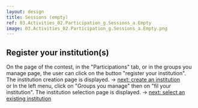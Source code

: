 ```yaml
---
layout: design
title: Sessions (empty)
ref: 03.Activities_02.Participation_g.Sessions_a.Empty
image: 03.Activities_02.Participation_g.Sessions_a.Empty.png
---
```


## <span class="color-thread" style="background-color: #aaf"></span> Register your institution(s)
On the page of the contest, in the "Participations" tab, or in the groups you manage page, the user can click on the button "register your institution". The institution creation page is displayed.
→ [next: create an institution](01.Groups_a.Groups-that-you-manage_a.Register-your-institution)  
	or
In the left menu, click on "Groups you manage" then on "fil your institution".
The institution selection page is displayed.
-> [next: select an existing institution](01.Groups_a.Groups-that-you-manage_a.Register-your-institution)
